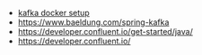 - [kafka docker setup](https://www.baeldung.com/kafka-docker-setup)
- https://www.baeldung.com/spring-kafka
- https://developer.confluent.io/get-started/java/
- https://developer.confluent.io/
